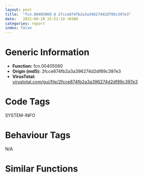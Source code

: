 ```yaml
---
layout: post
title:  "fcn.00405060 @ 2fcce874fb2a3a396274d2df89c397e3"
date:   2021-09-10 15:52:19 +0300
categories: report
index: false
---
```


# Generic Information
- **Function:** fcn.00405060
- **Origin (md5):** 2fcce874fb2a3a396274d2df89c397e3
- **VirusTotal:** [virustotal.com/gui/file/2fcce874fb2a3a396274d2df89c397e3][virustotal_ref]

# Code Tags
<span class="tag" id="SYSTEM-INFO">SYSTEM-INFO</span>


# Behaviour Tags
<span class="bhv-tag" id="na">N/A</span>

# Similar Functions
<script type="text/javascript" src="https://www.gstatic.com/charts/loader.js"></script>
<script type="text/javascript">

    google.charts.load('current', {'packages':['corechart']});
    google.charts.setOnLoadCallback(drawChart);

    function drawChart() {
    var data = new google.visualization.DataTable();
        data.addColumn('number', 'X');
        data.addColumn('number', 'Y');
        data.addColumn({type: 'string', role: 'tooltip', 'p': {'html': true}});
        data.addColumn({'type': 'string', 'role': 'style'});
        
        data.addRows([
    [-34.96632766723633, -84.3983154296875, '<b><a href="/report/fcn.00405060@2fcce874fb2a3a396274d2df89c397e3">fcn.00405060</a><br>@2fcce874fb2a3a396274d2df89c397e3</b><br>push ebp<br>mov ebp, esp<br>sub esp, 0x2c<br>push esi<br>cmp dword[0x544844], 0<br>jne 0x405084<br>lea eax, [ebp-0x2c]<br>push eax<br>call dword[sym.imp.KERNEL32.dll_GetSystemInfo]<br>mov ecx, dword[ebp-0x10]<br>mov dword[ebp-4], ecx<br>jmp 0x40508d<br>mov edx, dword[0x544844]<br>mov dword[ebp-4], edx<br>mov eax, dword[ebp-4]<br>xor ecx, ecx<br>push ecx<br>push eax<br>mov edx, dword[ebp+0xc]<br>push edx<br>mov eax, dword[ebp+8]<br>push eax<br>call fcn.004901d0<br>mov ecx, dword[ebp-4]<br>xor esi, esi<br>push esi<br>push ecx<br>push edx<br>push eax<br>call fcn.0046ca90<br>mov edx, dword[ebp+8]<br>sub edx, eax<br>mov dword[ebp-8], edx<br>mov eax, dword[ebp+0x10]<br>cmp dword[eax], 0<br>je 0x4050cc<br>mov ecx, dword[ebp+0x10]<br>mov edx, dword[ecx]<br>sub edx, dword[ebp-8]<br>mov eax, dword[ebp+0x10]<br>mov dword[eax], edx<br>xor edx, edx<br>mov eax, dword[ebp-8]<br>pop esi<br>mov esp, ebp<br>pop ebp<br>ret <br><eoc> ', 'point { fill-color: #e0440e; }'],
[-50.717002868652344, -52.27488327026367, '<b><a href="/report/fcn.00403620@835812ed365516de32516b9bf14b0450">fcn.00403620</a><br>@835812ed365516de32516b9bf14b0450</b><br>push ebp<br>mov ebp, esp<br>sub esp, 0x2c<br>push esi<br>cmp dword[0x4d80d8], 0<br>jne 0x403644<br>lea eax, [ebp-0x2c]<br>push eax<br>call dword[sym.imp.KERNEL32.dll_GetSystemInfo]<br>mov ecx, dword[ebp-0x10]<br>mov dword[ebp-4], ecx<br>jmp 0x40364d<br>mov edx, dword[0x4d80d8]<br>mov dword[ebp-4], edx<br>mov eax, dword[ebp-4]<br>xor ecx, ecx<br>push ecx<br>push eax<br>mov edx, dword[ebp+0xc]<br>push edx<br>mov eax, dword[ebp+8]<br>push eax<br>call fcn.004342b0<br>mov ecx, dword[ebp-4]<br>xor esi, esi<br>push esi<br>push ecx<br>push edx<br>push eax<br>call fcn.00416140<br>mov edx, dword[ebp+8]<br>sub edx, eax<br>mov dword[ebp-8], edx<br>mov eax, dword[ebp+0x10]<br>cmp dword[eax], 0<br>je 0x40368c<br>mov ecx, dword[ebp+0x10]<br>mov edx, dword[ecx]<br>sub edx, dword[ebp-8]<br>mov eax, dword[ebp+0x10]<br>mov dword[eax], edx<br>xor edx, edx<br>mov eax, dword[ebp-8]<br>pop esi<br>mov esp, ebp<br>pop ebp<br>ret <br><eoc> ', 'null'],
[85.13109588623047, -30.296016693115234, '<b><a href="/report/fcn.00403620@d701bfe1b2c669cec1fe384fdc108bfb">fcn.00403620</a><br>@d701bfe1b2c669cec1fe384fdc108bfb</b><br>push ebp<br>mov ebp, esp<br>sub esp, 0x2c<br>push esi<br>cmp dword[0x44a0d8], 0<br>jne 0x403644<br>lea eax, [ebp-0x2c]<br>push eax<br>call dword[sym.imp.KERNEL32.dll_GetSystemInfo]<br>mov ecx, dword[ebp-0x10]<br>mov dword[ebp-4], ecx<br>jmp 0x40364d<br>mov edx, dword[0x44a0d8]<br>mov dword[ebp-4], edx<br>mov eax, dword[ebp-4]<br>xor ecx, ecx<br>push ecx<br>push eax<br>mov edx, dword[ebp+0xc]<br>push edx<br>mov eax, dword[ebp+8]<br>push eax<br>call fcn.004342d0<br>mov ecx, dword[ebp-4]<br>xor esi, esi<br>push esi<br>push ecx<br>push edx<br>push eax<br>call fcn.00416150<br>mov edx, dword[ebp+8]<br>sub edx, eax<br>mov dword[ebp-8], edx<br>mov eax, dword[ebp+0x10]<br>cmp dword[eax], 0<br>je 0x40368c<br>mov ecx, dword[ebp+0x10]<br>mov edx, dword[ecx]<br>sub edx, dword[ebp-8]<br>mov eax, dword[ebp+0x10]<br>mov dword[eax], edx<br>xor edx, edx<br>mov eax, dword[ebp-8]<br>pop esi<br>mov esp, ebp<br>pop ebp<br>ret <br><eoc> ', 'null'],
[58.61589813232422, -51.23545455932617, '<b><a href="/report/fcn.00403620@d9b85b9b67587bbf2112c62164413bd8">fcn.00403620</a><br>@d9b85b9b67587bbf2112c62164413bd8</b><br>push ebp<br>mov ebp, esp<br>sub esp, 0x2c<br>push esi<br>cmp dword[0x4d80d8], 0<br>jne 0x403644<br>lea eax, [ebp-0x2c]<br>push eax<br>call dword[sym.imp.KERNEL32.dll_GetSystemInfo]<br>mov ecx, dword[ebp-0x10]<br>mov dword[ebp-4], ecx<br>jmp 0x40364d<br>mov edx, dword[0x4d80d8]<br>mov dword[ebp-4], edx<br>mov eax, dword[ebp-4]<br>xor ecx, ecx<br>push ecx<br>push eax<br>mov edx, dword[ebp+0xc]<br>push edx<br>mov eax, dword[ebp+8]<br>push eax<br>call fcn.004342b0<br>mov ecx, dword[ebp-4]<br>xor esi, esi<br>push esi<br>push ecx<br>push edx<br>push eax<br>call fcn.00416140<br>mov edx, dword[ebp+8]<br>sub edx, eax<br>mov dword[ebp-8], edx<br>mov eax, dword[ebp+0x10]<br>cmp dword[eax], 0<br>je 0x40368c<br>mov ecx, dword[ebp+0x10]<br>mov edx, dword[ecx]<br>sub edx, dword[ebp-8]<br>mov eax, dword[ebp+0x10]<br>mov dword[eax], edx<br>xor edx, edx<br>mov eax, dword[ebp-8]<br>pop esi<br>mov esp, ebp<br>pop ebp<br>ret <br><eoc> ', 'null'],
[6.930929183959961, -84.9019546508789, '<b><a href="/report/fcn.00403620@368dd66411b8b6ce2bcd15b0e14af5c0">fcn.00403620</a><br>@368dd66411b8b6ce2bcd15b0e14af5c0</b><br>push ebp<br>mov ebp, esp<br>sub esp, 0x2c<br>push esi<br>cmp dword[0x4d80d8], 0<br>jne 0x403644<br>lea eax, [ebp-0x2c]<br>push eax<br>call dword[sym.imp.KERNEL32.dll_GetSystemInfo]<br>mov ecx, dword[ebp-0x10]<br>mov dword[ebp-4], ecx<br>jmp 0x40364d<br>mov edx, dword[0x4d80d8]<br>mov dword[ebp-4], edx<br>mov eax, dword[ebp-4]<br>xor ecx, ecx<br>push ecx<br>push eax<br>mov edx, dword[ebp+0xc]<br>push edx<br>mov eax, dword[ebp+8]<br>push eax<br>call fcn.004342b0<br>mov ecx, dword[ebp-4]<br>xor esi, esi<br>push esi<br>push ecx<br>push edx<br>push eax<br>call fcn.00416140<br>mov edx, dword[ebp+8]<br>sub edx, eax<br>mov dword[ebp-8], edx<br>mov eax, dword[ebp+0x10]<br>cmp dword[eax], 0<br>je 0x40368c<br>mov ecx, dword[ebp+0x10]<br>mov edx, dword[ecx]<br>sub edx, dword[ebp-8]<br>mov eax, dword[ebp+0x10]<br>mov dword[eax], edx<br>xor edx, edx<br>mov eax, dword[ebp-8]<br>pop esi<br>mov esp, ebp<br>pop ebp<br>ret <br><eoc> ', 'null'],
[75.87830352783203, 5.085763931274414, '<b><a href="/report/fcn.00403cb0@f47bfed80cd39ec1aff63db618c8814f">fcn.00403cb0</a><br>@f47bfed80cd39ec1aff63db618c8814f</b><br>push ebp<br>mov ebp, esp<br>sub esp, 0x2c<br>push esi<br>cmp dword[0x49f660], 0<br>jne 0x403cd4<br>lea eax, [ebp-0x2c]<br>push eax<br>call dword[sym.imp.KERNEL32.dll_GetSystemInfo]<br>mov ecx, dword[ebp-0x10]<br>mov dword[ebp-4], ecx<br>jmp 0x403cdd<br>mov edx, dword[0x49f660]<br>mov dword[ebp-4], edx<br>mov eax, dword[ebp-4]<br>xor ecx, ecx<br>push ecx<br>push eax<br>mov edx, dword[ebp+0xc]<br>push edx<br>mov eax, dword[ebp+8]<br>push eax<br>call fcn.004806f0<br>mov ecx, dword[ebp-4]<br>xor esi, esi<br>push esi<br>push ecx<br>push edx<br>push eax<br>call fcn.0045cfd0<br>mov edx, dword[ebp+8]<br>sub edx, eax<br>mov dword[ebp-8], edx<br>mov eax, dword[ebp+0x10]<br>cmp dword[eax], 0<br>je 0x403d1c<br>mov ecx, dword[ebp+0x10]<br>mov edx, dword[ecx]<br>sub edx, dword[ebp-8]<br>mov eax, dword[ebp+0x10]<br>mov dword[eax], edx<br>xor edx, edx<br>mov eax, dword[ebp-8]<br>pop esi<br>mov esp, ebp<br>pop ebp<br>ret <br><eoc> ', 'null'],
[39.11389923095703, -74.20298767089844, '<b><a href="/report/fcn.00403cb0@cd64783198de5872d050db281b6d529b">fcn.00403cb0</a><br>@cd64783198de5872d050db281b6d529b</b><br>push ebp<br>mov ebp, esp<br>sub esp, 0x2c<br>push esi<br>cmp dword[0x49f660], 0<br>jne 0x403cd4<br>lea eax, [ebp-0x2c]<br>push eax<br>call dword[sym.imp.KERNEL32.dll_GetSystemInfo]<br>mov ecx, dword[ebp-0x10]<br>mov dword[ebp-4], ecx<br>jmp 0x403cdd<br>mov edx, dword[0x49f660]<br>mov dword[ebp-4], edx<br>mov eax, dword[ebp-4]<br>xor ecx, ecx<br>push ecx<br>push eax<br>mov edx, dword[ebp+0xc]<br>push edx<br>mov eax, dword[ebp+8]<br>push eax<br>call fcn.004806f0<br>mov ecx, dword[ebp-4]<br>xor esi, esi<br>push esi<br>push ecx<br>push edx<br>push eax<br>call fcn.0045cfd0<br>mov edx, dword[ebp+8]<br>sub edx, eax<br>mov dword[ebp-8], edx<br>mov eax, dword[ebp+0x10]<br>cmp dword[eax], 0<br>je 0x403d1c<br>mov ecx, dword[ebp+0x10]<br>mov edx, dword[ecx]<br>sub edx, dword[ebp-8]<br>mov eax, dword[ebp+0x10]<br>mov dword[eax], edx<br>xor edx, edx<br>mov eax, dword[ebp-8]<br>pop esi<br>mov esp, ebp<br>pop ebp<br>ret <br><eoc> ', 'null'],
[9.685112953186035, 20.67201042175293, '<b><a href="/report/fcn.00403cb0@125511dc58d9fe5b15e0562013727778">fcn.00403cb0</a><br>@125511dc58d9fe5b15e0562013727778</b><br>push ebp<br>mov ebp, esp<br>sub esp, 0x2c<br>push esi<br>cmp dword[0x49f660], 0<br>jne 0x403cd4<br>lea eax, [ebp-0x2c]<br>push eax<br>call dword[sym.imp.KERNEL32.dll_GetSystemInfo]<br>mov ecx, dword[ebp-0x10]<br>mov dword[ebp-4], ecx<br>jmp 0x403cdd<br>mov edx, dword[0x49f660]<br>mov dword[ebp-4], edx<br>mov eax, dword[ebp-4]<br>xor ecx, ecx<br>push ecx<br>push eax<br>mov edx, dword[ebp+0xc]<br>push edx<br>mov eax, dword[ebp+8]<br>push eax<br>call fcn.004806f0<br>mov ecx, dword[ebp-4]<br>xor esi, esi<br>push esi<br>push ecx<br>push edx<br>push eax<br>call fcn.0045cfd0<br>mov edx, dword[ebp+8]<br>sub edx, eax<br>mov dword[ebp-8], edx<br>mov eax, dword[ebp+0x10]<br>cmp dword[eax], 0<br>je 0x403d1c<br>mov ecx, dword[ebp+0x10]<br>mov edx, dword[ecx]<br>sub edx, dword[ebp-8]<br>mov eax, dword[ebp+0x10]<br>mov dword[eax], edx<br>xor edx, edx<br>mov eax, dword[ebp-8]<br>pop esi<br>mov esp, ebp<br>pop ebp<br>ret <br><eoc> ', 'null'],
[4.78006649017334, -32.89712142944336, '<b><a href="/report/fcn.00403620@c0371bf2f84d37acabd30e547b4cc5fa">fcn.00403620</a><br>@c0371bf2f84d37acabd30e547b4cc5fa</b><br>push ebp<br>mov ebp, esp<br>sub esp, 0x2c<br>push esi<br>cmp dword[0x44a0d8], 0<br>jne 0x403644<br>lea eax, [ebp-0x2c]<br>push eax<br>call dword[sym.imp.KERNEL32.dll_GetSystemInfo]<br>mov ecx, dword[ebp-0x10]<br>mov dword[ebp-4], ecx<br>jmp 0x40364d<br>mov edx, dword[0x44a0d8]<br>mov dword[ebp-4], edx<br>mov eax, dword[ebp-4]<br>xor ecx, ecx<br>push ecx<br>push eax<br>mov edx, dword[ebp+0xc]<br>push edx<br>mov eax, dword[ebp+8]<br>push eax<br>call fcn.004342d0<br>mov ecx, dword[ebp-4]<br>xor esi, esi<br>push esi<br>push ecx<br>push edx<br>push eax<br>call fcn.00416150<br>mov edx, dword[ebp+8]<br>sub edx, eax<br>mov dword[ebp-8], edx<br>mov eax, dword[ebp+0x10]<br>cmp dword[eax], 0<br>je 0x40368c<br>mov ecx, dword[ebp+0x10]<br>mov edx, dword[ecx]<br>sub edx, dword[ebp-8]<br>mov eax, dword[ebp+0x10]<br>mov dword[eax], edx<br>xor edx, edx<br>mov eax, dword[ebp-8]<br>pop esi<br>mov esp, ebp<br>pop ebp<br>ret <br><eoc> ', 'null'],
[-47.281856536865234, -12.366273880004883, '<b><a href="/report/fcn.00403cb0@2dd6da6129e47fd72c5b6249eef16bbb">fcn.00403cb0</a><br>@2dd6da6129e47fd72c5b6249eef16bbb</b><br>push ebp<br>mov ebp, esp<br>sub esp, 0x2c<br>push esi<br>cmp dword[0x49f660], 0<br>jne 0x403cd4<br>lea eax, [ebp-0x2c]<br>push eax<br>call dword[sym.imp.KERNEL32.dll_GetSystemInfo]<br>mov ecx, dword[ebp-0x10]<br>mov dword[ebp-4], ecx<br>jmp 0x403cdd<br>mov edx, dword[0x49f660]<br>mov dword[ebp-4], edx<br>mov eax, dword[ebp-4]<br>xor ecx, ecx<br>push ecx<br>push eax<br>mov edx, dword[ebp+0xc]<br>push edx<br>mov eax, dword[ebp+8]<br>push eax<br>call fcn.004806f0<br>mov ecx, dword[ebp-4]<br>xor esi, esi<br>push esi<br>push ecx<br>push edx<br>push eax<br>call fcn.0045cfd0<br>mov edx, dword[ebp+8]<br>sub edx, eax<br>mov dword[ebp-8], edx<br>mov eax, dword[ebp+0x10]<br>cmp dword[eax], 0<br>je 0x403d1c<br>mov ecx, dword[ebp+0x10]<br>mov edx, dword[ecx]<br>sub edx, dword[ebp-8]<br>mov eax, dword[ebp+0x10]<br>mov dword[eax], edx<br>xor edx, edx<br>mov eax, dword[ebp-8]<br>pop esi<br>mov esp, ebp<br>pop ebp<br>ret <br><eoc> ', 'null'],
[53.458675384521484, -17.713504791259766, '<b><a href="/report/fcn.00403cb0@2f57463e398c8086d3043342f205d871">fcn.00403cb0</a><br>@2f57463e398c8086d3043342f205d871</b><br>push ebp<br>mov ebp, esp<br>sub esp, 0x2c<br>push esi<br>cmp dword[0x49f660], 0<br>jne 0x403cd4<br>lea eax, [ebp-0x2c]<br>push eax<br>call dword[sym.imp.KERNEL32.dll_GetSystemInfo]<br>mov ecx, dword[ebp-0x10]<br>mov dword[ebp-4], ecx<br>jmp 0x403cdd<br>mov edx, dword[0x49f660]<br>mov dword[ebp-4], edx<br>mov eax, dword[ebp-4]<br>xor ecx, ecx<br>push ecx<br>push eax<br>mov edx, dword[ebp+0xc]<br>push edx<br>mov eax, dword[ebp+8]<br>push eax<br>call fcn.004806f0<br>mov ecx, dword[ebp-4]<br>xor esi, esi<br>push esi<br>push ecx<br>push edx<br>push eax<br>call fcn.0045cfd0<br>mov edx, dword[ebp+8]<br>sub edx, eax<br>mov dword[ebp-8], edx<br>mov eax, dword[ebp+0x10]<br>cmp dword[eax], 0<br>je 0x403d1c<br>mov ecx, dword[ebp+0x10]<br>mov edx, dword[ecx]<br>sub edx, dword[ebp-8]<br>mov eax, dword[ebp+0x10]<br>mov dword[eax], edx<br>xor edx, edx<br>mov eax, dword[ebp-8]<br>pop esi<br>mov esp, ebp<br>pop ebp<br>ret <br><eoc> ', 'null'],
[63.28041458129883, -94.0802993774414, '<b><a href="/report/fcn.00403cb0@ce2d7db52a4e79f76ce765b07f5eead2">fcn.00403cb0</a><br>@ce2d7db52a4e79f76ce765b07f5eead2</b><br>push ebp<br>mov ebp, esp<br>sub esp, 0x2c<br>push esi<br>cmp dword[0x49f660], 0<br>jne 0x403cd4<br>lea eax, [ebp-0x2c]<br>push eax<br>call dword[sym.imp.KERNEL32.dll_GetSystemInfo]<br>mov ecx, dword[ebp-0x10]<br>mov dword[ebp-4], ecx<br>jmp 0x403cdd<br>mov edx, dword[0x49f660]<br>mov dword[ebp-4], edx<br>mov eax, dword[ebp-4]<br>xor ecx, ecx<br>push ecx<br>push eax<br>mov edx, dword[ebp+0xc]<br>push edx<br>mov eax, dword[ebp+8]<br>push eax<br>call fcn.004806f0<br>mov ecx, dword[ebp-4]<br>xor esi, esi<br>push esi<br>push ecx<br>push edx<br>push eax<br>call fcn.0045cfd0<br>mov edx, dword[ebp+8]<br>sub edx, eax<br>mov dword[ebp-8], edx<br>mov eax, dword[ebp+0x10]<br>cmp dword[eax], 0<br>je 0x403d1c<br>mov ecx, dword[ebp+0x10]<br>mov edx, dword[ecx]<br>sub edx, dword[ebp-8]<br>mov eax, dword[ebp+0x10]<br>mov dword[eax], edx<br>xor edx, edx<br>mov eax, dword[ebp-8]<br>pop esi<br>mov esp, ebp<br>pop ebp<br>ret <br><eoc> ', 'null'],
[-14.095617294311523, -61.27975845336914, '<b><a href="/report/fcn.00403cb0@2a380710d2016aed75cfad6eacab1d1a">fcn.00403cb0</a><br>@2a380710d2016aed75cfad6eacab1d1a</b><br>push ebp<br>mov ebp, esp<br>sub esp, 0x2c<br>push esi<br>cmp dword[0x49f660], 0<br>jne 0x403cd4<br>lea eax, [ebp-0x2c]<br>push eax<br>call dword[sym.imp.KERNEL32.dll_GetSystemInfo]<br>mov ecx, dword[ebp-0x10]<br>mov dword[ebp-4], ecx<br>jmp 0x403cdd<br>mov edx, dword[0x49f660]<br>mov dword[ebp-4], edx<br>mov eax, dword[ebp-4]<br>xor ecx, ecx<br>push ecx<br>push eax<br>mov edx, dword[ebp+0xc]<br>push edx<br>mov eax, dword[ebp+8]<br>push eax<br>call fcn.004806f0<br>mov ecx, dword[ebp-4]<br>xor esi, esi<br>push esi<br>push ecx<br>push edx<br>push eax<br>call fcn.0045cfd0<br>mov edx, dword[ebp+8]<br>sub edx, eax<br>mov dword[ebp-8], edx<br>mov eax, dword[ebp+0x10]<br>cmp dword[eax], 0<br>je 0x403d1c<br>mov ecx, dword[ebp+0x10]<br>mov edx, dword[ecx]<br>sub edx, dword[ebp-8]<br>mov eax, dword[ebp+0x10]<br>mov dword[eax], edx<br>xor edx, edx<br>mov eax, dword[ebp-8]<br>pop esi<br>mov esp, ebp<br>pop ebp<br>ret <br><eoc> ', 'null'],
[-9.748696327209473, -110.4210433959961, '<b><a href="/report/fcn.00403cb0@394c28c779b535ac47055481e5ab2427">fcn.00403cb0</a><br>@394c28c779b535ac47055481e5ab2427</b><br>push ebp<br>mov ebp, esp<br>sub esp, 0x2c<br>push esi<br>cmp dword[0x49f660], 0<br>jne 0x403cd4<br>lea eax, [ebp-0x2c]<br>push eax<br>call dword[sym.imp.KERNEL32.dll_GetSystemInfo]<br>mov ecx, dword[ebp-0x10]<br>mov dword[ebp-4], ecx<br>jmp 0x403cdd<br>mov edx, dword[0x49f660]<br>mov dword[ebp-4], edx<br>mov eax, dword[ebp-4]<br>xor ecx, ecx<br>push ecx<br>push eax<br>mov edx, dword[ebp+0xc]<br>push edx<br>mov eax, dword[ebp+8]<br>push eax<br>call fcn.004806f0<br>mov ecx, dword[ebp-4]<br>xor esi, esi<br>push esi<br>push ecx<br>push edx<br>push eax<br>call fcn.0045cfd0<br>mov edx, dword[ebp+8]<br>sub edx, eax<br>mov dword[ebp-8], edx<br>mov eax, dword[ebp+0x10]<br>cmp dword[eax], 0<br>je 0x403d1c<br>mov ecx, dword[ebp+0x10]<br>mov edx, dword[ecx]<br>sub edx, dword[ebp-8]<br>mov eax, dword[ebp+0x10]<br>mov dword[eax], edx<br>xor edx, edx<br>mov eax, dword[ebp-8]<br>pop esi<br>mov esp, ebp<br>pop ebp<br>ret <br><eoc> ', 'null'],
[-8.044960021972656, -7.056063175201416, '<b><a href="/report/fcn.00403620@ed513abc569bc29389208199ec389a34">fcn.00403620</a><br>@ed513abc569bc29389208199ec389a34</b><br>push ebp<br>mov ebp, esp<br>sub esp, 0x2c<br>push esi<br>cmp dword[0x4d80d8], 0<br>jne 0x403644<br>lea eax, [ebp-0x2c]<br>push eax<br>call dword[sym.imp.KERNEL32.dll_GetSystemInfo]<br>mov ecx, dword[ebp-0x10]<br>mov dword[ebp-4], ecx<br>jmp 0x40364d<br>mov edx, dword[0x4d80d8]<br>mov dword[ebp-4], edx<br>mov eax, dword[ebp-4]<br>xor ecx, ecx<br>push ecx<br>push eax<br>mov edx, dword[ebp+0xc]<br>push edx<br>mov eax, dword[ebp+8]<br>push eax<br>call fcn.004342b0<br>mov ecx, dword[ebp-4]<br>xor esi, esi<br>push esi<br>push ecx<br>push edx<br>push eax<br>call fcn.00416140<br>mov edx, dword[ebp+8]<br>sub edx, eax<br>mov dword[ebp-8], edx<br>mov eax, dword[ebp+0x10]<br>cmp dword[eax], 0<br>je 0x40368c<br>mov ecx, dword[ebp+0x10]<br>mov edx, dword[ecx]<br>sub edx, dword[ebp-8]<br>mov eax, dword[ebp+0x10]<br>mov dword[eax], edx<br>xor edx, edx<br>mov eax, dword[ebp-8]<br>pop esi<br>mov esp, ebp<br>pop ebp<br>ret <br><eoc> ', 'null'],
[23.532026290893555, -9.250701904296875, '<b><a href="/report/fcn.00403620@5e50a67c7e8dbb50c23acbc92eb08f0e">fcn.00403620</a><br>@5e50a67c7e8dbb50c23acbc92eb08f0e</b><br>push ebp<br>mov ebp, esp<br>sub esp, 0x2c<br>push esi<br>cmp dword[0x44a0d8], 0<br>jne 0x403644<br>lea eax, [ebp-0x2c]<br>push eax<br>call dword[sym.imp.KERNEL32.dll_GetSystemInfo]<br>mov ecx, dword[ebp-0x10]<br>mov dword[ebp-4], ecx<br>jmp 0x40364d<br>mov edx, dword[0x44a0d8]<br>mov dword[ebp-4], edx<br>mov eax, dword[ebp-4]<br>xor ecx, ecx<br>push ecx<br>push eax<br>mov edx, dword[ebp+0xc]<br>push edx<br>mov eax, dword[ebp+8]<br>push eax<br>call fcn.004342d0<br>mov ecx, dword[ebp-4]<br>xor esi, esi<br>push esi<br>push ecx<br>push edx<br>push eax<br>call fcn.00416150<br>mov edx, dword[ebp+8]<br>sub edx, eax<br>mov dword[ebp-8], edx<br>mov eax, dword[ebp+0x10]<br>cmp dword[eax], 0<br>je 0x40368c<br>mov ecx, dword[ebp+0x10]<br>mov edx, dword[ecx]<br>sub edx, dword[ebp-8]<br>mov eax, dword[ebp+0x10]<br>mov dword[eax], edx<br>xor edx, edx<br>mov eax, dword[ebp-8]<br>pop esi<br>mov esp, ebp<br>pop ebp<br>ret <br><eoc> ', 'null'],
[43.23582077026367, 16.230459213256836, '<b><a href="/report/fcn.00403cb0@3a017db0719485179e5931e1ff048b6a">fcn.00403cb0</a><br>@3a017db0719485179e5931e1ff048b6a</b><br>push ebp<br>mov ebp, esp<br>sub esp, 0x2c<br>push esi<br>cmp dword[0x49f660], 0<br>jne 0x403cd4<br>lea eax, [ebp-0x2c]<br>push eax<br>call dword[sym.imp.KERNEL32.dll_GetSystemInfo]<br>mov ecx, dword[ebp-0x10]<br>mov dword[ebp-4], ecx<br>jmp 0x403cdd<br>mov edx, dword[0x49f660]<br>mov dword[ebp-4], edx<br>mov eax, dword[ebp-4]<br>xor ecx, ecx<br>push ecx<br>push eax<br>mov edx, dword[ebp+0xc]<br>push edx<br>mov eax, dword[ebp+8]<br>push eax<br>call fcn.004806f0<br>mov ecx, dword[ebp-4]<br>xor esi, esi<br>push esi<br>push ecx<br>push edx<br>push eax<br>call fcn.0045cfd0<br>mov edx, dword[ebp+8]<br>sub edx, eax<br>mov dword[ebp-8], edx<br>mov eax, dword[ebp+0x10]<br>cmp dword[eax], 0<br>je 0x403d1c<br>mov ecx, dword[ebp+0x10]<br>mov edx, dword[ecx]<br>sub edx, dword[ebp-8]<br>mov eax, dword[ebp+0x10]<br>mov dword[eax], edx<br>xor edx, edx<br>mov eax, dword[ebp-8]<br>pop esi<br>mov esp, ebp<br>pop ebp<br>ret <br><eoc> ', 'null'],
[15.286896705627441, -58.417449951171875, '<b><a href="/report/fcn.00403620@adc325bca51b67a67785e7e986af8b4d">fcn.00403620</a><br>@adc325bca51b67a67785e7e986af8b4d</b><br>push ebp<br>mov ebp, esp<br>sub esp, 0x2c<br>push esi<br>cmp dword[0x44a0d8], 0<br>jne 0x403644<br>lea eax, [ebp-0x2c]<br>push eax<br>call dword[sym.imp.KERNEL32.dll_GetSystemInfo]<br>mov ecx, dword[ebp-0x10]<br>mov dword[ebp-4], ecx<br>jmp 0x40364d<br>mov edx, dword[0x44a0d8]<br>mov dword[ebp-4], edx<br>mov eax, dword[ebp-4]<br>xor ecx, ecx<br>push ecx<br>push eax<br>mov edx, dword[ebp+0xc]<br>push edx<br>mov eax, dword[ebp+8]<br>push eax<br>call fcn.004342d0<br>mov ecx, dword[ebp-4]<br>xor esi, esi<br>push esi<br>push ecx<br>push edx<br>push eax<br>call fcn.00416150<br>mov edx, dword[ebp+8]<br>sub edx, eax<br>mov dword[ebp-8], edx<br>mov eax, dword[ebp+0x10]<br>cmp dword[eax], 0<br>je 0x40368c<br>mov ecx, dword[ebp+0x10]<br>mov edx, dword[ecx]<br>sub edx, dword[ebp-8]<br>mov eax, dword[ebp+0x10]<br>mov dword[eax], edx<br>xor edx, edx<br>mov eax, dword[ebp-8]<br>pop esi<br>mov esp, ebp<br>pop ebp<br>ret <br><eoc> ', 'null'],
[26.04121971130371, 63.696136474609375, '<b><a href="/report/fcn.004034d0@2fcce874fb2a3a396274d2df89c397e3">fcn.004034d0</a><br>@2fcce874fb2a3a396274d2df89c397e3</b><br>push ebp<br>mov ebp, esp<br>push 0xffffffffffffffff<br>push 0x491fa8<br>mov eax, dword<br>push eax<br>sub esp, 0x64<br>mov eax, dword[0x4ad06c]<br>xor eax, ebp<br>push eax<br>lea eax, [ebp-0xc]<br>mov dword<br>mov dword[ebp-4], 0<br>push 0<br>mov ecx, dword[ebp+8]<br>call fcn.00467150<br>mov dword[ebp-4], 0xffffffff<br>mov eax, dword[0x4ada20]<br>mov dword[ebp-0x38], eax<br>lea ecx, [ebp-0x18]<br>push ecx<br>mov edx, dword[ebp-0x38]<br>push edx<br>push 0<br>push str.SOFTWAREMicrosoftWindowsCurrentVersionExplorerShell_Folders<br>push 0x80000002<br>call dword[sym.imp.ADVAPI32.dll_RegOpenKeyExA]<br>test eax, eax<br>jne 0x403682<br>mov eax, dword[ebp-0x18]<br>mov dword[ebp-0x3c], eax<br>mov ecx, dword[ebp-0x3c]<br>mov dword[ebp-0x64], ecx<br>mov dword[ebp-4], 1<br>mov dword[ebp-0x34], str.Common_AppData<br>mov edx, dword[ebp-0x18]<br>mov dword[ebp-0x40], edx<br>lea eax, [ebp-0x2c]<br>push eax<br>push 0<br>lea ecx, [ebp-0x50]<br>push ecx<br>push 0<br>mov edx, dword[ebp-0x34]<br>push edx<br>mov eax, dword[ebp-0x40]<br>push eax<br>call dword[sym.imp.ADVAPI32.dll_RegQueryValueExA]<br>mov dword[ebp-0x1c], eax<br>cmp dword[ebp-0x1c], 0<br>jne 0x40366b<br>mov ecx, dword[ebp-0x2c]<br>mov dword[ebp-0x10], ecx<br>mov edx, dword[ebp+8]<br>mov dword[ebp-0x44], edx<br>mov eax, dword[ebp-0x44]<br>mov dword[ebp-0x48], eax<br>mov ecx, dword[ebp-0x48]<br>mov edx, dword[ecx+0x10]<br>mov dword[ebp-0x24], edx<br>mov eax, dword[ebp-0x10]<br>cmp eax, dword[ebp-0x24]<br>ja 0x4035af<br>mov ecx, dword[ebp-0x10]<br>push ecx<br>mov ecx, dword[ebp+8]<br>call fcn.00467150<br>jmp 0x4035c0<br>push 0<br>mov edx, dword[ebp-0x10]<br>sub edx, dword[ebp-0x24]<br>push edx<br>mov ecx, dword[ebp+8]<br>call fcn.00467380<br>mov eax, dword[ebp+8]<br>mov dword[ebp-0x4c], eax<br>mov ecx, dword[ebp-0x4c]<br>mov dword[ebp-0x14], ecx<br>mov edx, dword[ebp-0x14]<br>mov dword[ebp-0x30], edx<br>mov eax, dword[ebp-0x14]<br>cmp dword[eax+0x14], 0x10<br>jb 0x4035e4<br>mov dword[ebp-0x28], 1<br>jmp 0x4035eb<br>mov dword[ebp-0x28], 0<br>movzx ecx, byte[ebp-0x28]<br>test ecx, ecx<br>je 0x4035fb<br>mov edx, dword[ebp-0x14]<br>mov eax, dword[edx]<br>mov dword[ebp-0x30], eax<br>mov ecx, dword[ebp-0x18]<br>mov dword[ebp-0x54], ecx<br>lea edx, [ebp-0x2c]<br>push edx<br>xor eax, eax<br>shl eax, 0<br>add eax, dword[ebp-0x30]<br>push eax<br>lea ecx, [ebp-0x50]<br>push ecx<br>push 0<br>mov edx, dword[ebp-0x34]<br>push edx<br>mov eax, dword[ebp-0x54]<br>push eax<br>call dword[sym.imp.ADVAPI32.dll_RegQueryValueExA]<br>mov dword[ebp-0x1c], eax<br>cmp dword[ebp-0x1c], 0<br>jne 0x40366b<br>lea ecx, [ebp-0x6c]<br>push ecx<br>mov ecx, dword[ebp+8]<br>call fcn.0040a4d0<br>mov dword[ebp-0x58], eax<br>mov edx, dword[ebp-0x58]<br>mov eax, dword[edx]<br>mov dword[ebp-0x20], eax<br>mov ecx, 1<br>neg ecx<br>add ecx, dword[ebp-0x20]<br>mov dword[ebp-0x20], ecx<br>mov edx, dword[ebp-0x20]<br>mov dword[ebp-0x5c], edx<br>mov eax, dword[ebp-0x5c]<br>mov dword[ebp-0x60], eax<br>mov ecx, dword[ebp-0x60]<br>push ecx<br>lea edx, [ebp-0x70]<br>push edx<br>mov ecx, dword[ebp+8]<br>call fcn.0040a540<br>mov dword[ebp-4], 0xffffffff<br>mov eax, dword[ebp-0x64]<br>mov dword[ebp-0x68], eax<br>mov ecx, dword[ebp-0x68]<br>push ecx<br>call dword[sym.imp.ADVAPI32.dll_RegCloseKey]<br>mov ecx, dword[ebp-0xc]<br>mov dword<br>pop ecx<br>mov esp, ebp<br>pop ebp<br>ret <br><eoc> ', 'null'],
[-24.337772369384766, -33.673439025878906, '<b><a href="/report/fcn.00403cb0@985d3a961f1a2ad37039ba25bf21c0ee">fcn.00403cb0</a><br>@985d3a961f1a2ad37039ba25bf21c0ee</b><br>push ebp<br>mov ebp, esp<br>sub esp, 0x2c<br>push esi<br>cmp dword[0x49f660], 0<br>jne 0x403cd4<br>lea eax, [ebp-0x2c]<br>push eax<br>call dword[sym.imp.KERNEL32.dll_GetSystemInfo]<br>mov ecx, dword[ebp-0x10]<br>mov dword[ebp-4], ecx<br>jmp 0x403cdd<br>mov edx, dword[0x49f660]<br>mov dword[ebp-4], edx<br>mov eax, dword[ebp-4]<br>xor ecx, ecx<br>push ecx<br>push eax<br>mov edx, dword[ebp+0xc]<br>push edx<br>mov eax, dword[ebp+8]<br>push eax<br>call fcn.004806f0<br>mov ecx, dword[ebp-4]<br>xor esi, esi<br>push esi<br>push ecx<br>push edx<br>push eax<br>call fcn.0045cfd0<br>mov edx, dword[ebp+8]<br>sub edx, eax<br>mov dword[ebp-8], edx<br>mov eax, dword[ebp+0x10]<br>cmp dword[eax], 0<br>je 0x403d1c<br>mov ecx, dword[ebp+0x10]<br>mov edx, dword[ecx]<br>sub edx, dword[ebp-8]<br>mov eax, dword[ebp+0x10]<br>mov dword[eax], edx<br>xor edx, edx<br>mov eax, dword[ebp-8]<br>pop esi<br>mov esp, ebp<br>pop ebp<br>ret <br><eoc> ', 'null'],
[-26.387714385986328, 18.410791397094727, '<b><a href="/report/fcn.00403cb0@47d4e089bbf62dab1a8f678bd32b173c">fcn.00403cb0</a><br>@47d4e089bbf62dab1a8f678bd32b173c</b><br>push ebp<br>mov ebp, esp<br>sub esp, 0x2c<br>push esi<br>cmp dword[0x49f660], 0<br>jne 0x403cd4<br>lea eax, [ebp-0x2c]<br>push eax<br>call dword[sym.imp.KERNEL32.dll_GetSystemInfo]<br>mov ecx, dword[ebp-0x10]<br>mov dword[ebp-4], ecx<br>jmp 0x403cdd<br>mov edx, dword[0x49f660]<br>mov dword[ebp-4], edx<br>mov eax, dword[ebp-4]<br>xor ecx, ecx<br>push ecx<br>push eax<br>mov edx, dword[ebp+0xc]<br>push edx<br>mov eax, dword[ebp+8]<br>push eax<br>call fcn.004806f0<br>mov ecx, dword[ebp-4]<br>xor esi, esi<br>push esi<br>push ecx<br>push edx<br>push eax<br>call fcn.0045cfd0<br>mov edx, dword[ebp+8]<br>sub edx, eax<br>mov dword[ebp-8], edx<br>mov eax, dword[ebp+0x10]<br>cmp dword[eax], 0<br>je 0x403d1c<br>mov ecx, dword[ebp+0x10]<br>mov edx, dword[ecx]<br>sub edx, dword[ebp-8]<br>mov eax, dword[ebp+0x10]<br>mov dword[eax], edx<br>xor edx, edx<br>mov eax, dword[ebp-8]<br>pop esi<br>mov esp, ebp<br>pop ebp<br>ret <br><eoc> ', 'null'],
[85.71717071533203, -66.89546966552734, '<b><a href="/report/fcn.00403cb0@da55f6ad71c51a7bfc62709434cb3d45">fcn.00403cb0</a><br>@da55f6ad71c51a7bfc62709434cb3d45</b><br>push ebp<br>mov ebp, esp<br>sub esp, 0x2c<br>push esi<br>cmp dword[0x49f660], 0<br>jne 0x403cd4<br>lea eax, [ebp-0x2c]<br>push eax<br>call dword[sym.imp.KERNEL32.dll_GetSystemInfo]<br>mov ecx, dword[ebp-0x10]<br>mov dword[ebp-4], ecx<br>jmp 0x403cdd<br>mov edx, dword[0x49f660]<br>mov dword[ebp-4], edx<br>mov eax, dword[ebp-4]<br>xor ecx, ecx<br>push ecx<br>push eax<br>mov edx, dword[ebp+0xc]<br>push edx<br>mov eax, dword[ebp+8]<br>push eax<br>call fcn.004806f0<br>mov ecx, dword[ebp-4]<br>xor esi, esi<br>push esi<br>push ecx<br>push edx<br>push eax<br>call fcn.0045cfd0<br>mov edx, dword[ebp+8]<br>sub edx, eax<br>mov dword[ebp-8], edx<br>mov eax, dword[ebp+0x10]<br>cmp dword[eax], 0<br>je 0x403d1c<br>mov ecx, dword[ebp+0x10]<br>mov edx, dword[ecx]<br>sub edx, dword[ebp-8]<br>mov eax, dword[ebp+0x10]<br>mov dword[eax], edx<br>xor edx, edx<br>mov eax, dword[ebp-8]<br>pop esi<br>mov esp, ebp<br>pop ebp<br>ret <br><eoc> ', 'null'],
[30.316438674926758, -108.23463439941406, '<b><a href="/report/fcn.00403cb0@83f49824bfe7c3c24f4b74a2ba6ab65b">fcn.00403cb0</a><br>@83f49824bfe7c3c24f4b74a2ba6ab65b</b><br>push ebp<br>mov ebp, esp<br>sub esp, 0x2c<br>push esi<br>cmp dword[0x49f660], 0<br>jne 0x403cd4<br>lea eax, [ebp-0x2c]<br>push eax<br>call dword[sym.imp.KERNEL32.dll_GetSystemInfo]<br>mov ecx, dword[ebp-0x10]<br>mov dword[ebp-4], ecx<br>jmp 0x403cdd<br>mov edx, dword[0x49f660]<br>mov dword[ebp-4], edx<br>mov eax, dword[ebp-4]<br>xor ecx, ecx<br>push ecx<br>push eax<br>mov edx, dword[ebp+0xc]<br>push edx<br>mov eax, dword[ebp+8]<br>push eax<br>call fcn.004806f0<br>mov ecx, dword[ebp-4]<br>xor esi, esi<br>push esi<br>push ecx<br>push edx<br>push eax<br>call fcn.0045cfd0<br>mov edx, dword[ebp+8]<br>sub edx, eax<br>mov dword[ebp-8], edx<br>mov eax, dword[ebp+0x10]<br>cmp dword[eax], 0<br>je 0x403d1c<br>mov ecx, dword[ebp+0x10]<br>mov edx, dword[ecx]<br>sub edx, dword[ebp-8]<br>mov eax, dword[ebp+0x10]<br>mov dword[eax], edx<br>xor edx, edx<br>mov eax, dword[ebp-8]<br>pop esi<br>mov esp, ebp<br>pop ebp<br>ret <br><eoc> ', 'null'],
[33.64641189575195, -38.19733428955078, '<b><a href="/report/fcn.00403cb0@6f3954a480bef11309decb3759df55ad">fcn.00403cb0</a><br>@6f3954a480bef11309decb3759df55ad</b><br>push ebp<br>mov ebp, esp<br>sub esp, 0x2c<br>push esi<br>cmp dword[0x49f660], 0<br>jne 0x403cd4<br>lea eax, [ebp-0x2c]<br>push eax<br>call dword[sym.imp.KERNEL32.dll_GetSystemInfo]<br>mov ecx, dword[ebp-0x10]<br>mov dword[ebp-4], ecx<br>jmp 0x403cdd<br>mov edx, dword[0x49f660]<br>mov dword[ebp-4], edx<br>mov eax, dword[ebp-4]<br>xor ecx, ecx<br>push ecx<br>push eax<br>mov edx, dword[ebp+0xc]<br>push edx<br>mov eax, dword[ebp+8]<br>push eax<br>call fcn.004806f0<br>mov ecx, dword[ebp-4]<br>xor esi, esi<br>push esi<br>push ecx<br>push edx<br>push eax<br>call fcn.0045cfd0<br>mov edx, dword[ebp+8]<br>sub edx, eax<br>mov dword[ebp-8], edx<br>mov eax, dword[ebp+0x10]<br>cmp dword[eax], 0<br>je 0x403d1c<br>mov ecx, dword[ebp+0x10]<br>mov edx, dword[ecx]<br>sub edx, dword[ebp-8]<br>mov eax, dword[ebp+0x10]<br>mov dword[eax], edx<br>xor edx, edx<br>mov eax, dword[ebp-8]<br>pop esi<br>mov esp, ebp<br>pop ebp<br>ret <br><eoc> ', 'null'],

        ]);

    var options = {
        title: 'Similarity Plot',
        legend: 'none',
        colors: ['#dedbd9', '#e6693e', '#ec8f6e', '#f3b49f', '#f6c7b6'],
        tooltip: {isHtml: true, trigger: 'both'},
        explorer: {
        actions: ["dragToZoom", "rightClickToReset"],
        },
        chartArea: {
        width: '80%',
        height: '80%'
        },
        width: '100%',
        height: '100%'
    };

    var chart = new google.visualization.ScatterChart(document.getElementById('chart_div'));

    chart.draw(data, options);
    }
    
</script>


<div id="chart_div" style="width: 100%px; height: 100%;"></div>

# Disassembled Code
{% highlight nasm %}

push ebp
mov ebp, esp
sub esp, 0x2c
push esi
cmp dword[0x544844], 0
jne 0x405084
lea eax, [ebp-0x2c]
push eax
call dword[sym.imp.KERNEL32.dll_GetSystemInfo]
mov ecx, dword[ebp-0x10]
mov dword[ebp-4], ecx
jmp 0x40508d
mov edx, dword[0x544844]
mov dword[ebp-4], edx
mov eax, dword[ebp-4]
xor ecx, ecx
push ecx
push eax
mov edx, dword[ebp+0xc]
push edx
mov eax, dword[ebp+8]
push eax
call fcn.004901d0
mov ecx, dword[ebp-4]
xor esi, esi
push esi
push ecx
push edx
push eax
call fcn.0046ca90
mov edx, dword[ebp+8]
sub edx, eax
mov dword[ebp-8], edx
mov eax, dword[ebp+0x10]
cmp dword[eax], 0
je 0x4050cc
mov ecx, dword[ebp+0x10]
mov edx, dword[ecx]
sub edx, dword[ebp-8]
mov eax, dword[ebp+0x10]
mov dword[eax], edx
xor edx, edx
mov eax, dword[ebp-8]
pop esi
mov esp, ebp
pop ebp
ret

{% endhighlight %}

[virustotal_ref]: https://www.virustotal.com/gui/file/2fcce874fb2a3a396274d2df89c397e3
